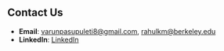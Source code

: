 ## Contact Us

- **Email**: varunpasupuleti8@gmail.com, rahulkm@berkeley.edu
- **LinkedIn**: [LinkedIn](https://www.linkedin.com/company/trace-ai-co)


<!--

**Here are some ideas to get you started:**

- **Email**: contact@trace.ai

🙋‍♀️ A short introduction - what is your organization all about?
🌈 Contribution guidelines - how can the community get involved?
👩‍💻 Useful resources - where can the community find your docs? Is there anything else the community should know?
🍿 Fun facts - what does your team eat for breakfast?
🧙 Remember, you can do mighty things with the power of [Markdown](https://docs.github.com/github/writing-on-github/getting-started-with-writing-and-formatting-on-github/basic-writing-and-formatting-syntax)
-->
